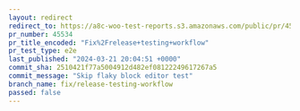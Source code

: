 ```yaml
---
layout: redirect
redirect_to: https://a8c-woo-test-reports.s3.amazonaws.com/public/pr/45534/e2e/index.html
pr_number: 45534
pr_title_encoded: "Fix%2Frelease+testing+workflow"
pr_test_type: e2e
last_published: "2024-03-21 20:04:51 +0000"
commit_sha: 2510421f77a5004912d482ef08122249617267a5
commit_message: "Skip flaky block editor test"
branch_name: fix/release-testing-workflow
passed: false
---
```

